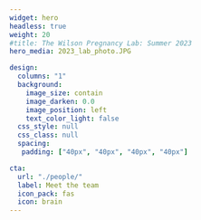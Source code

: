 ```yaml
---
widget: hero
headless: true
weight: 20
#title: The Wilson Pregnancy Lab: Summer 2023
hero_media: 2023_lab_photo.JPG

design:
  columns: "1"
  background:
    image_size: contain
    image_darken: 0.0
    image_position: left
    text_color_light: false
  css_style: null
  css_class: null
  spacing:
   padding: ["40px", "40px", "40px", "40px"]

cta:
  url: "./people/"
  label: Meet the team
  icon_pack: fas
  icon: brain
---
```


